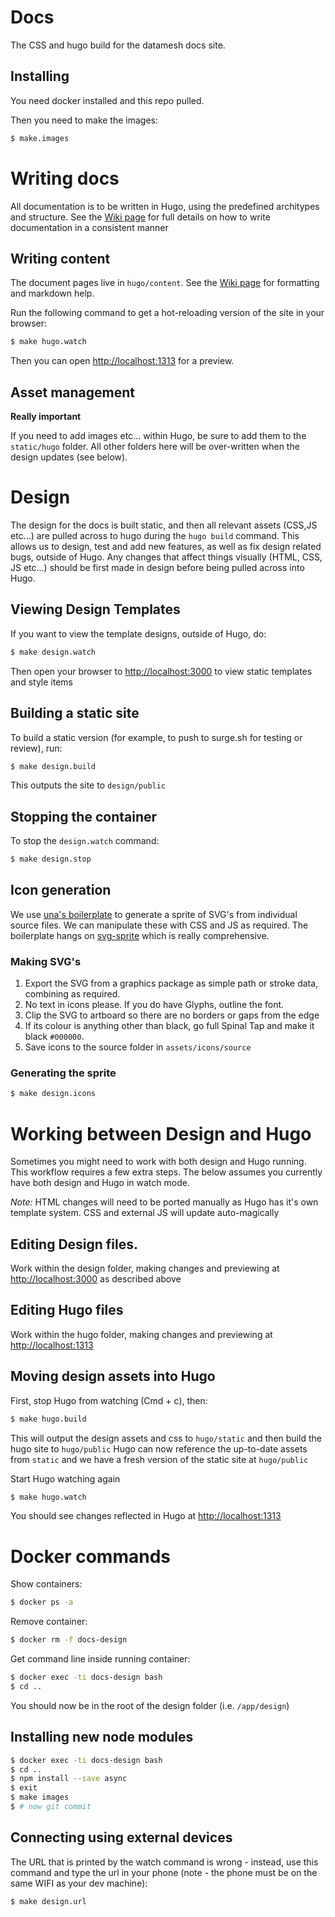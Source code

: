 # Docs

The CSS and hugo build for the datamesh docs site.

## Installing

You need docker installed and this repo pulled.

Then you need to make the images:

```bash
$ make.images
```

# Writing docs
All documentation is to be written in Hugo, using the predefined architypes and structure.
See the [Wiki page](https://github.com/datamesh-io/docs/wiki) for full details on how to write documentation in a consistent manner


## Writing content

The document pages live in `hugo/content`. See the [Wiki page](https://github.com/datamesh-io/docs/wiki) for formatting and markdown help.

Run the following command to get a hot-reloading version of the site in your browser:

```bash
$ make hugo.watch
```

Then you can open [http://localhost:1313](http://localhost:1313) for a preview.

## Asset management

**Really important**

If you need to add images etc... within Hugo, be sure to add them to the `static/hugo` folder.
All other folders here will be over-written when the design updates (see below).


# Design
The design for the docs is built static, and then all relevant assets (CSS,JS etc...) are pulled across to hugo during the `hugo build` command.
This allows us to design, test and add new features, as well as fix design related bugs, outside of Hugo.
Any changes that affect things visually (HTML, CSS, JS etc...) should be first made in design before being pulled across into Hugo.


## Viewing Design Templates

If you want to view the template designs, outside of Hugo, do:

```bash
$ make design.watch
```
Then open your browser to [http://localhost:3000](http://localhost:3000) to view static templates and style items


## Building a static site

To build a static version (for example, to push to surge.sh for testing or review), run:

```bash
$ make design.build
```

This outputs the site to `design/public`

## Stopping the container

To stop the `design.watch` command:

```bash
$ make design.stop
```

## Icon generation
We use [una's boilerplate](https://github.com/una/svg-icon-system-boilerplate) to generate a sprite of SVG's from individual source files. We can manipulate these with CSS and JS as required.
The boilerplate hangs on [svg-sprite](https://github.com/jkphl/svg-sprite) which is really comprehensive.

### Making SVG's

1. Export the SVG from a graphics package as simple path or stroke data, combining as required.
2. No text in icons please. If you do have Glyphs, outline the font.
3. Clip the SVG to artboard so there are no borders or gaps from the edge
4. If its colour is anything other than black, go full Spinal Tap and make it black `#000000`.
5. Save icons to the source folder in `assets/icons/source`

### Generating the sprite

```bash
$ make design.icons
```

# Working between Design and Hugo
Sometimes you might need to work with both design and Hugo running. This workflow requires a few extra steps.
The below assumes you currently have both design and Hugo in watch mode.

_Note:_ HTML changes will need to be ported manually as Hugo has it's own template system. CSS and external JS will update auto-magically

## Editing Design files.
Work within the design folder, making changes and previewing at [http://localhost:3000](http://localhost:3000) as described above

## Editing Hugo files
Work within the hugo folder, making changes and previewing at [http://localhost:1313](http://localhost:1313)

## Moving design assets into Hugo

First, stop Hugo from watching (Cmd + c), then:

```bash
$ make hugo.build
```

This will output the design assets and css to `hugo/static` and then build the hugo site to `hugo/public`
Hugo can now reference the up-to-date assets from `static` and we have a fresh version of the static site at `hugo/public`

Start Hugo watching again

```bash
$ make hugo.watch
```

You should see changes reflected in Hugo at [http://localhost:1313](http://localhost:1313)

# Docker commands

Show containers:

```bash
$ docker ps -a
```

Remove container:

```bash
$ docker rm -f docs-design
```

Get command line inside running container:

```bash
$ docker exec -ti docs-design bash
$ cd ..
```

You should now be in the root of the design folder (i.e. `/app/design`)

## Installing new node modules

```bash
$ docker exec -ti docs-design bash
$ cd ..
$ npm install --save async
$ exit
$ make images
$ # now git commit
```

## Connecting using external devices

The URL that is printed by the watch command is wrong - instead, use this command and type the url in your phone (note - the phone must be on the same WIFI as your dev machine):

```bash
$ make design.url
```
